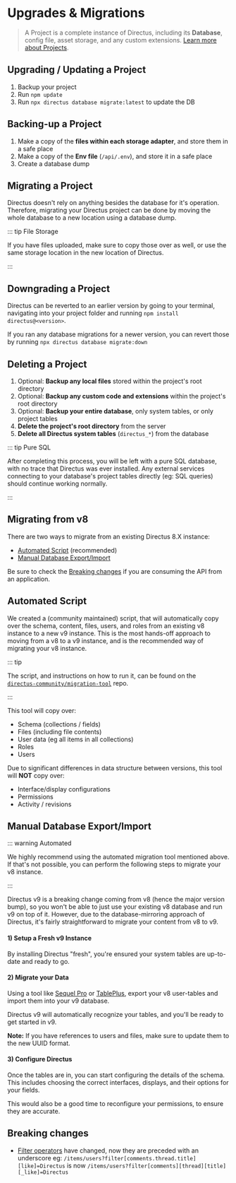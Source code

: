 # Upgrades & Migrations

> A Project is a complete instance of Directus, including its **Database**, config file, asset storage, and any custom
> extensions. [Learn more about Projects](/getting-started/glossary#projects).

## Upgrading / Updating a Project

1. Backup your project
2. Run `npm update`
3. Run `npx directus database migrate:latest` to update the DB

## Backing-up a Project

1. Make a copy of the **files within each storage adapter**, and store them in a safe place
2. Make a copy of the **Env file** (`/api/.env`), and store it in a safe place
3. Create a database dump

## Migrating a Project

Directus doesn't rely on anything besides the database for it's operation. Therefore, migrating your Directus project
can be done by moving the whole database to a new location using a database dump.

::: tip File Storage

If you have files uploaded, make sure to copy those over as well, or use the same storage location in the new location
of Directus.

:::

## Downgrading a Project

Directus can be reverted to an earlier version by going to your terminal, navigating into your project folder and
running `npm install directus@<version>`.

If you ran any database migrations for a newer version, you can revert those by running
`npx directus database migrate:down`

## Deleting a Project

1. Optional: **Backup any local files** stored within the project's root directory
2. Optional: **Backup any custom code and extensions** within the project's root directory
3. Optional: **Backup your entire database**, only system tables, or only project tables
4. **Delete the project's root directory** from the server
5. **Delete all Directus system tables** (`directus_*`) from the database

::: tip Pure SQL

After completing this process, you will be left with a pure SQL database, with no trace that Directus was ever
installed. Any external services connecting to your database's project tables directly (eg: SQL queries) should continue
working normally.

:::

## Migrating from v8

There are two ways to migrate from an existing Directus 8.X instance:

- [Automated Script](#automated-script) (recommended)
- [Manual Database Export/Import](#manual-database-export-import)

Be sure to check the [Breaking changes](#breaking-changes) if you are consuming the API from an application.

## Automated Script

We created a (community maintained) script, that will automatically copy over the schema, content, files, users, and
roles from an existing v8 instance to a new v9 instance. This is the most hands-off approach to moving from a v8 to a v9
instance, and is the recommended way of migrating your v8 instance.

::: tip

The script, and instructions on how to run it, can be found on the\
[`directus-community/migration-tool`](https://github.com/directus-community/migration-tool) repo.

:::

This tool will copy over:

- Schema (collections / fields)
- Files (including file contents)
- User data (eg all items in all collections)
- Roles
- Users

Due to significant differences in data structure between versions, this tool will **NOT** copy over:

- Interface/display configurations
- Permissions
- Activity / revisions

## Manual Database Export/Import

::: warning Automated

We highly recommend using the automated migration tool mentioned above. If that's not possible, you can perform the
following steps to migrate your v8 instance.

:::

Directus v9 is a breaking change coming from v8 (hence the major version bump), so you won't be able to just use your
existing v8 database and run v9 on top of it. However, due to the database-mirroring approach of Directus, it's fairly
straightforward to migrate your content from v8 to v9.

#### 1) Setup a Fresh v9 Instance

By installing Directus "fresh", you're ensured your system tables are up-to-date and ready to go.

#### 2) Migrate your Data

Using a tool like [Sequel Pro](http://sequelpro.com) or [TablePlus](https://tableplus.com), export your v8 user-tables
and import them into your v9 database.

Directus v9 will automatically recognize your tables, and you'll be ready to get started in v9.

**Note:** If you have references to users and files, make sure to update them to the new UUID format.

#### 3) Configure Directus

Once the tables are in, you can start configuring the details of the schema. This includes choosing the correct
interfaces, displays, and their options for your fields.

This would also be a good time to reconfigure your permissions, to ensure they are accurate.

## Breaking changes

- [Filter operators](/reference/filter-rules) have changed, now they are preceded with an underscore eg:
  `/items/users?filter[comments.thread.title][like]=Directus` is now
  `/items/users?filter[comments][thread][title][_like]=Directus`
